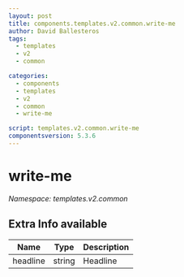 ```yaml
---
layout: post
title: components.templates.v2.common.write-me
author: David Ballesteros
tags:
  - templates
  - v2
  - common

categories:
  - components
  - templates
  - v2
  - common
  - write-me

script: templates.v2.common.write-me
componentsversion: 5.3.6
---
```

# write-me

*Namespace: templates.v2.common*

## Extra Info available

| Name | Type | Description |
| --- | --- | --- |
| headline | string | Headline |